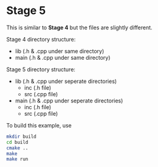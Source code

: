 # Stage 5

This is similar to **Stage 4** but the files are slightly different.

Stage 4 directory structure:

- lib (.h & .cpp under same directory)
- main (.h & .cpp under same directory)

Stage 5 directory structure:

- lib (.h & .cpp under seperate directories)
  - inc (.h file)
  - src (.cpp file)
- main (.h & .cpp under seperate directories)
  - inc (.h file)
  - src (.cpp file)

To build this example, use

```bash
mkdir build
cd build
cmake ..
make
make run
```
